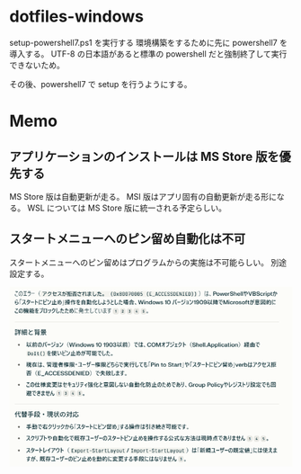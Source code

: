 # dotfiles-windows

setup-powershell7.ps1 を実行する
環境構築をするために先に powershell7 を導入する。
UTF-8 の日本語があると標準の powershell だと強制終了して実行できないため。

その後、powershell7 で setup を行うようにする。

# Memo

## アプリケーションのインストールは MS Store 版を優先する

MS Store 版は自動更新が走る。
MSI 版はアプリ固有の自動更新が走る形になる。
WSL については MS Store 版に統一される予定らしい。

## スタートメニューへのピン留め自動化は不可

スタートメニューへのピン留めはプログラムからの実施は不可能らしい。
別途設定する。

![alt text](imgs/スタートにピン留めできない.png)
